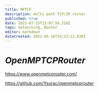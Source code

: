 ```yaml
---
title: MPTCP
description: multi-path TCP/IP router
published: true
date: 2022-07-25T13:07:59.218Z
tags: networking, Router
editor: markdown
dateCreated: 2022-05-16T14:22:22.830Z
---
```

# ***OpenMPTCPRouter*** 

https://www.openmptcprouter.com/

https://github.com/Ysurac/openmptcprouter